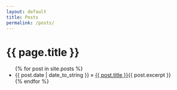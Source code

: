 ```yaml
---
layout: default
title: Posts
permalink: /posts/
---
```

<h1>{{ page.title }}</h1>
<ul class="posts">
    {% for post in site.posts %}
    <li>
    <span>{{ post.date | date_to_string }}</span> » <a href="{{ post.url }}" title="{{ post.title }}">{{ post.title }}</a>{{ post.excerpt }}
    </li>
    {% endfor %}
</ul>